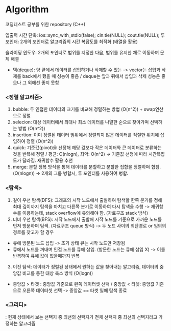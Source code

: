 # Algorithm

코딩테스트 공부를 위한 repository (C++)

입출력 시간 단축: ios::sync_with_stdio(false); cin.tie(NULL); cout.tie(NULL);
투 포인터: 2개의 포인터로 알고리즘의 시간 복잡도를 최적화 (배열을 활용)

슬라이딩 윈도우: 2개의 포인터로 범위를 지정한 다음, 범위를 유지한 채로 이동하며 문제 해결
+ 덱(deque): 양 끝에서 데이터를 삽입하거나 삭제할 수 있는 
 -> vector는 삽입과 삭제를 back에서 했을 때 성능이 좋음 / deque는 앞과 뒤에서 삽입과 삭제 성능은 좋으나 그 외에선 좋지 못함

### <정렬 알고리즘>
1. bubble: 두 인접한 데이터의 크기를 비교해 정렬하는 방법 (O(n^2)) + swap연산으로 정렬
2. selecion: 대상 데이터에서 최대나 최소 데이터를 나열한 순으로 찾아가며 선택하는 방법 (O(n^2))
3. insertion: 이미 정렬된 데이터 범위에서 정렬되지 않은 데이터를 적절한 위치에 삽입하여 정렬 (O(n^2))
4. quick: 기준값(pivot)을 선정해 해당 값보다 작은 데이터와 큰 데이터로 분류하는 것을 반복해 정렬 / 평균: O(nlogn), 최악: O(n^2)
-> 기준값 선정에 따라 시간복잡도가 달라짐. 재귀함수 활용 추천
5. merge: 분할 정복 방식을 통해 데이터를 분할하고 분할한 집합을 정렬하며 합침. (O(nlogn))
-> 2개의 그룹 병합시, 투 포인터를 사용하여 병합.

### <탐색>
1. 깊이 우선 탐색(DFS): 그래프의 시작 노드에서 출발하여 탐색할 한쪽 분기를 정해 최대 깊이까지 탐색을 마치고 다른쪽 분기로 이동하여 다시 탐색을 수행 -> 재귀함수를 이용하는데, stack overflow에 유의해야 함. (자료구조 stack 방식)
2. 너비 우선 탐색(BFS): 시작 노드에서 출발해 시작 노드를 기준으로 가까운 노드를 먼저 방문하며 탐색. (자료구조 queue 방식)
  -> 두 노드 사이의 최단경로 or 임의의 경로를 찾고자 할 경우
- 큐에 방문된 노드 삽입 -> 초기 상태 큐는 시작 노드만 저장됨
- 큐에서 노드를 꺼내며 인접 노드를 큐에 삽입. (방문한 노드는 큐에 삽입 X) -> 이를 반복하여 큐에 값이 없을때까지 반복
3. 이진 탐색: 데이터가 정렬된 상태에서 원하는 값을 찾아내는 알고리즘, 데이터의 중앙값 비교를 통한 대상 축소 방식 (O(logn))
- 중앙값 > 타겟 : 중앙값 기준으로 왼쪽 데이터셋 선택 / 중앙값 < 타겟: 중앙값 기준으로 오른쪽 데이터셋 선택 -> 중앙값 == 타겟 일때 탐색 종료 

### <그리디>
 : 현재 상태에서 보는 선택지 중 최선의 선택지가 전체 선택지 중 최선의 선택지라고 가정하는 알고리즘